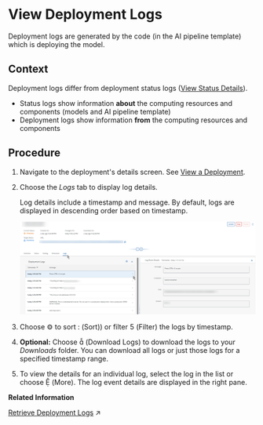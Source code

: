 <!-- loio4f9682e48a54430e870d525f1cfd312b -->

<link rel="stylesheet" type="text/css" href="css/sap-icons.css"/>

# View Deployment Logs

Deployment logs are generated by the code \(in the AI pipeline template\) which is deploying the model.



<a name="loio4f9682e48a54430e870d525f1cfd312b__context_zfz_ysb_wxb"/>

## Context

Deployment logs differ from deployment status logs \([View Status Details](https://help.sap.com/docs/AI_LAUNCHPAD/92d77f26188e4582897b9106b9cb72e0/75b90def0e91434ebce276ab29f99cd9.html)\).

-   Status logs show information **about** the computing resources and components \(models and AI pipeline template\)
-   Deployment logs show information **from** the computing resources and components



<a name="loio4f9682e48a54430e870d525f1cfd312b__steps_yg2_zsb_wxb"/>

## Procedure

1.  Navigate to the deployment's details screen. See [View a Deployment](https://help.sap.com/docs/AI_LAUNCHPAD/92d77f26188e4582897b9106b9cb72e0/d6f793e11145488daac3d1b7229a052a.html).

2.  Choose the *Logs* tab to display log details.

    Log details include a timestamp and message. By default, logs are displayed in descending order based on timestamp.

    ![Log details for a pending deployment.](images/Image_AIL_Deployment_Enhanced_Logs_5668448.png)

3.  Choose :gear: to sort <span class="SAP-icons-V5"></span> \(Sort\)\) or filter <span class="SAP-icons-V5"></span> \(Filter\) the logs by timestamp.

4.  **Optional:** Choose <span class="SAP-icons-V5"></span> \(Download Logs\) to download the logs to your *Downloads* folder. You can download all logs or just those logs for a specified timestamp range.

5.  To view the details for an individual log, select the log in the list or choose <span class="SAP-icons-V5"></span> \(More\). The log event details are displayed in the right pane.


**Related Information**  


[Retrieve Deployment Logs](https://help.sap.com/viewer/2d6c5984063c40a59eda62f4a9135bee/CLOUD/en-US/4c86b886f6ec440b99b7284f4b17e735.html "accessed in the deployment and execution logs.") :arrow_upper_right:

